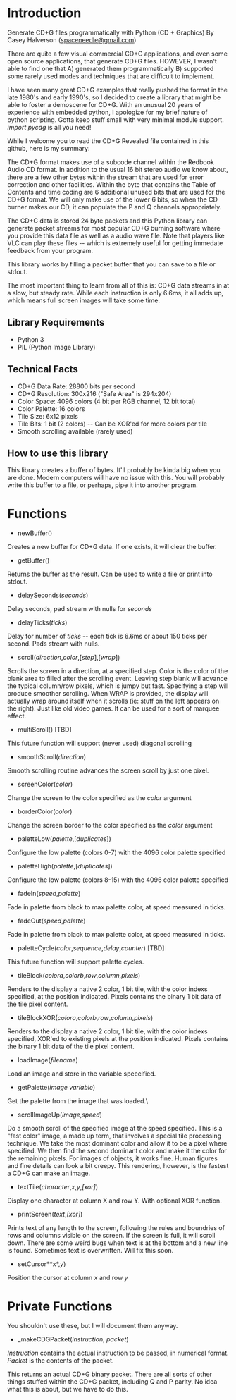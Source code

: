 # Introduction

Generate CD+G files programmatically with Python (CD + Graphics)
By Casey Halverson (spaceneedle@gmail.com)

There are quite a few visual commercial CD+G applications, and even some open source applications, that generate CD+G files. HOWEVER, I wasn't able to find one that A) generated them programmatically B) supported some rarely used modes and techniques that are difficult to implement.

I have seen many great CD+G examples that really pushed the format in the late 1980's and early 1990's, so I decided to create a library that might be able to foster a demoscene for CD+G. With an unusual 20 years of experience with embedded python, I apologize for my brief nature of python scripting. Gotta keep stuff small with very minimal module support. *import pycdg* is all you need!

While I welcome you to read the CD+G Revealed file contained in this github, here is my summary:

The CD+G format makes use of a subcode channel within the Redbook Audio CD format. In addition to the usual 16 bit stereo audio we know about, there are a few other bytes within the stream that are used for error correction and other facilities. Within the byte that contains the Table of Contents and time coding are 6 additional unused bits that are used for the CD+G format. We will only make use of the lower 6 bits, so when the CD burner makes our CD, it can populate the P and Q channels appropriately.

The CD+G data is stored 24 byte packets and this Python library can generate packet streams for most popular CD+G burning software where you provide this data file as well as a audio wave file. Note that players like VLC can play these files -- which is extremely useful for getting immedate feedback from your program.

This library works by filling a packet buffer that you can save to a file or stdout.

The most important thing to learn from all of this is: CD+G data streams in at a slow, but steady rate. While each instruction is only 6.6ms, it all adds up, which means full screen images will take some time.

## Library Requirements

* Python 3
* PIL (Python Image Library)

## Technical Facts

* CD+G Data Rate: 28800 bits per second
* CD+G Resolution: 300x216 ("Safe Area" is 294x204)
* Color Space: 4096 colors (4 bit per RGB channel, 12 bit total)
* Color Palette: 16 colors
* Tile Size: 6x12 pixels
* Tile Bits: 1 bit (2 colors) -- Can be XOR'ed for more colors per tile
* Smooth scrolling available (rarely used)

## How to use this library

This library creates a buffer of bytes. It'll probably be kinda big when you are done. Modern computers will have no issue with this. You will probably write this buffer to a file, or perhaps, pipe it into another program.

# Functions

* newBuffer()

Creates a new buffer for CD+G data. If one exists, it will clear the buffer.

* getBuffer()

Returns the buffer as the result. Can be used to write a file or print into stdout.

* delaySeconds(*seconds*)

Delay seconds, pad stream with nulls for *seconds*

* delayTicks(*ticks*)

Delay for number of *ticks* -- each tick is 6.6ms or about 150 ticks per second. Pads stream with nulls.

* scroll(*direction*,*color*,[*step*],[*wrap*])

Scrolls the screen in a direction, at a specified step. Color is the color of the blank area to filled after the scrolling event.
Leaving step blank will advance the typical column/row pixels, which is jumpy but fast. Specifying a step will produce smoother scrolling.
When WRAP is provided, the display will actually wrap around itself when it scrolls (ie: stuff on the left appears on the right). Just like
old video games. It can be used for a sort of marquee effect.

* multiScroll() [TBD]

This future function will support (never used) diagonal scrolling

* smoothScroll(*direction*)

Smooth scrolling routine advances the screen scroll by just one pixel.

* screenColor(*color*)

Change the screen to the color specified as the *color* argument

* borderColor(*color*)

Change the screen border to the color specified as the *color* argument

* paletteLow(*palette*,[*duplicates*])

Configure the low palette (colors 0-7) with the 4096 color palette specified

* paletteHigh(*palette*,[*duplicates*])

Configure the low palette (colors 8-15) with the 4096 color palette specified

* fadeIn(*speed*,*palette*)

Fade in palette from black to max palette color, at speed measured in ticks.

* fadeOut(*speed*,*palette*)

Fade in palette from black to max palette color, at speed measured in ticks.

* paletteCycle(*color*,*sequence*,*delay*,*counter*) [TBD]

This future function will support palette cycles.

* tileBlock(*colora*,*colorb*,*row*,*column*,*pixels*)

Renders to the display a native 2 color, 1 bit tile, with the color indexs specified, at the position indicated. Pixels contains the binary 1 bit data of the tile pixel content.

* tileBlockXOR(*colora*,*colorb*,*row*,*column*,*pixels*)

Renders to the display a native 2 color, 1 bit tile, with the color indexs specified, XOR'ed to existing pixels at the position indicated. Pixels contains the binary 1 bit data of the tile pixel content.

* loadImage(*filename*)

Load an image and store in the variable speecified.

* getPalette(*image variable*)

Get the palette from the image that was loaded.\

* scrollImageUp(*image*,*speed*)

Do a smooth scroll of the specified image at the speed specified. This is a "fast color" image, a made up term, that involves a special tile processing technique. We take the most dominant color and allow it to be a pixel where specified. We then find the second dominant color and make it the color for the remaining pixels. For images of objects, it works fine. Human figures and fine details can look a bit creepy. This rendering, however, is the fastest a CD+G can make an image.

* textTile(*character*,*x*,*y*,*[xor]*)

Display one character at column X and row Y. With optional XOR function. 

* printScreen(*text*,*[xor]*)

Prints text of any length to the screen, following the rules and boundries of rows and columns visible on the screen. If the screen is full, it will scroll down. There are some weird bugs when text is at the bottom and a new line is found. Sometimes text is overwritten. Will fix this soon.

* setCursor**x*,*y*)

Position the cursor at column *x* and row *y*

# Private Functions

You shouldn't use these, but I will document them anyway.

* _makeCDGPacket(*instruction*, *packet*)

*Instruction* contains the actual instruction to be passed, in numerical format. 
*Packet* is the contents of the packet.

This returns an actual CD+G binary packet. There are all sorts of other things stuffed within the CD+G packet, including Q and P parity. No idea what this is about, but we have to do this.

